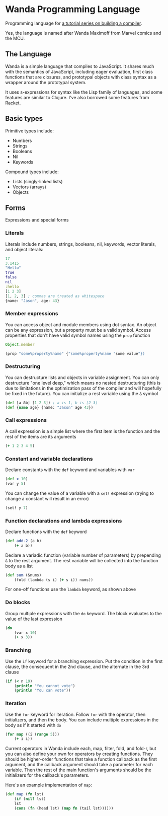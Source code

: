 # Wanda Programming Language

Programming language for [a tutorial series on building a compiler](https://dev.to/jasonsbarr/how-to-create-your-own-programming-language-2642).

Yes, the language is named after Wanda Maximoff from Marvel comics and the MCU.

## The Language

Wanda is a simple language that compiles to JavaScript. It shares much with the semantics of JavaScript, including eager evaluation, first class functions that are closures, and prototypal objects with class syntax as a wrapper around the prototypal system.

It uses s-expressions for syntax like the Lisp family of languages, and some features are similar to Clojure. I've also borrowed some features from Racket.

## Basic types

Primitive types include:

- Numbers
- Strings
- Booleans
- Nil
- Keywords

Compound types include:
- Lists (singly-linked lists)
- Vectors (arrays)
- Objects

## Forms

Expressions and special forms

### Literals

Literals include numbers, strings, booleans, nil, keywords, vector literals, and object literals:

```clojure
17
3.1415
"Hello"
true
false
nil
:hello
[1 2 3]
[1, 2, 3] ; commas are treated as whitespace
{name: "Jason", age: 43}
```

### Member expressions

You can access object and module members using dot syntax. An object can be any expression, but a property must be a valid symbol. Access properties that don't have valid symbol names using the `prop` function

```javascript
Object.member

(prop "some%property%name" {"some%property%name "some value"})
```

### Destructuring

You can destructure lists and objects in variable assignment. You can only destructure "one level deep," which means no nested destructuring (this is due to limitations in the optimization pass of the compiler and will hopefully be fixed in the future). You can initialize a rest variable using the `&` symbol

```clojure
(def [a &b] [1 2 3]) ; a is 1, b is [2 3]
(def {name age} {name: "Jason" age 43})
```

### Call expressions

A call expression is a simple list where the first item is the function and the rest of the items are its arguments

```clojure
(+ 1 2 3 4 5)
```

### Constant and variable declarations

Declare constants with the `def` keyword and variables with `var`

```clojure
(def x 10)
(var y 5)
```

You can change the value of a variable with a `set!` expression (trying to change a constant will result in an error)

```clojure
(set! y 7)
```

### Function declarations and lambda expressions

Declare functions with the `def` keyword

```clojure
(def add-2 (a b)
    (+ a b))
```

Declare a variadic function (variable number of parameters) by prepending `&` to the rest argument. The rest variable will be collected into the function body as a list

```clojure
(def sum (&nums)
    (fold (lambda (s i) (+ s i)) nums))
```

For one-off functions use the `lambda` keyword, as shown above

### Do blocks

Group multiple expressions with the `do` keyword. The block evaluates to the value of the last expression

```clojure
(do
    (var x 10)
    (+ x 3))
```

### Branching

Use the `if` keyword for a branching expression. Put the condition in the first clause, the consequent in the 2nd clause, and the alternate in the 3rd clause

```clojure
(if (< n 19)
    (println "You cannot vote")
    (println "You can vote"))
```

### Iteration

Use the `for` keyword for iteration. Follow `for` with the operator, then initializers, and then the body. You can include multiple expressions in the body as if it started with `do`

```clojure
(for map ((i (range 5)))
    (+ i i))
```

Current operators in Wanda include each, map, filter, fold, and fold-r, but you can also define your own for operators by creating functions. They should be higher-order functions that take a function callback as the first argument, and the callback argument should take a parameter for each variable. Then the rest of the main function's arguments should be the initializers for the callback's parameters.

Here's an example implementation of `map`:

```clojure
(def map (fn lst)
    (if (nil? lst)
    lst
    (cons (fn (head lst) (map fn (tail lst))))))
```
